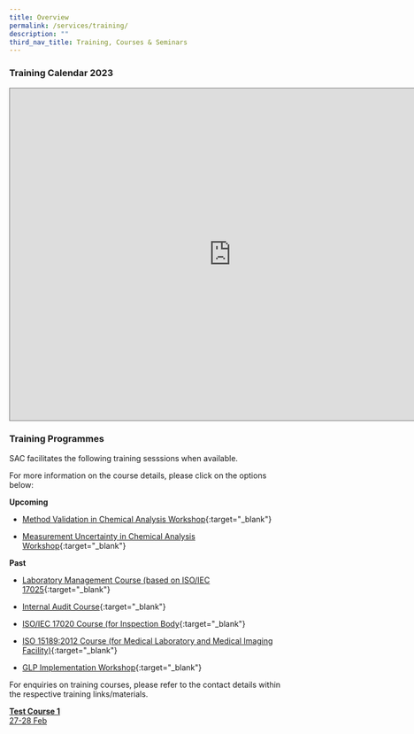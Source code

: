 ```yaml
---
title: Overview
permalink: /services/training/
description: ""
third_nav_title: Training, Courses & Seminars
---
```

### Training Calendar 2023

<iframe scrolling="no" frameborder="0" height="600" width="800" style="border:solid 1px #777" src="https://calendar.google.com/calendar/embed?height=600&amp;wkst=1&amp;bgcolor=%23ffffff&amp;ctz=Asia%2FSingapore&amp;showCalendars=0&amp;mode=AGENDA&amp;src=OGI4ZjM4MWI5NmUyMGQ2NzIzYjUzZWY4ZTJkZTE0OWU1OTAyYzY1MTVkNTVjOWZkOTcyOGY0ZTM4ODE1ODc3NkBncm91cC5jYWxlbmRhci5nb29nbGUuY29t&amp;color=%23E4C441"></iframe>

### Training Programmes

SAC facilitates the following training sesssions when available.

For more information on the course details, please click on the options below:

<!-- COMMENT: The {:target="\_blank"} syntax at the end of the Markdown document link is used to open the document in a new window tab -->

**Upcoming**

* [Method Validation in Chemical Analysis Workshop](/files/Training/MV-(chemical)-workshop.pdf){:target="_blank"}



* [Measurement Uncertainty in Chemical Analysis Workshop](/files/Training/MU-(chemical)-workshop.pdf){:target="_blank"}


**Past**
* [Laboratory Management Course (based on ISO/IEC 17025](/files/Training/Course-Objectives-LM.pdf){:target="_blank"}

* [Internal Audit Course](/files/Training/Course-Objectives-IA.pdf){:target="_blank"}

* [ISO/IEC 17020 Course (for Inspection Body](/files/Training/ISO-17020-Course.pdf){:target="_blank"}

* [ISO 15189:2012 Course (for Medical Laboratory and Medical Imaging Facility)](/files/Training/ISO-15189-Course-Overview-June-2013.pdf){:target="_blank"}

* [GLP Implementation Workshop](/files/Training/GLP-Implementation-Workshop.pdf){:target="_blank"}

For enquiries on training courses, please refer to the contact details within the respective training links/materials.

[**Test Course 1**<br>27-28 Feb](/services/training/course-1/)